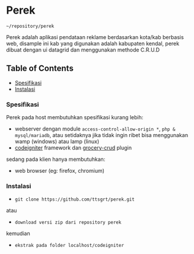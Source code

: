 # Perek
`~/repository/perek`

Perek adalah aplikasi pendataan reklame berdasarkan kota/kab berbasis web, disample ini kab yang digunakan adalah kabupaten kendal, perek dibuat dengan ui datagrid dan menggunakan methode C.R.U.D
 
## Table of Contents
 - [Spesifikasi](#Spesifikasi)
 - [Instalasi](#Instalasi)
 
### Spesifikasi
Perek pada host membutuhkan spesifikasi kurang lebih:
- webserver dengan module `access-control-allow-origin *`, `php & mysql/mariadb`, atau setidaknya jika tidak ingin ribet bisa menggunakan wamp (windows) atau lamp (linux)
- [codeigniter](https://codeigniter.com) framework dan [grocery-crud](https://www.grocerycrud.com) plugin

sedang pada klien hanya membutuhkan:
- web browser (eg: firefox, chromium)

### Instalasi
- `git clone https://github.com/ttsgrt/perek.git`

atau
- `download versi zip dari repository perek`

kemudian
- `ekstrak pada folder localhost/codeigniter`
